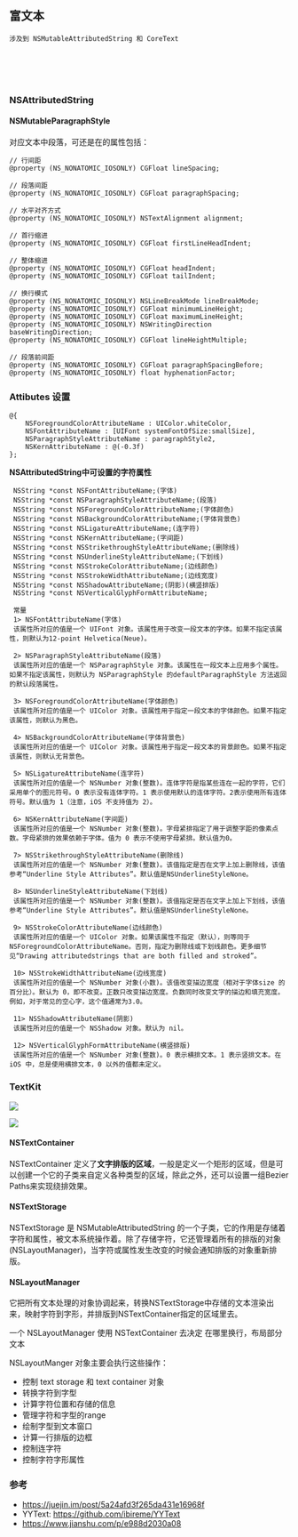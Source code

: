 ## 富文本

```
涉及到 NSMutableAttributedString 和 CoreText






```

### NSAttributedString

#### NSMutableParagraphStyle

对应文本中段落，可还是在的属性包括：
```
// 行间距
@property (NS_NONATOMIC_IOSONLY) CGFloat lineSpacing;

// 段落间距
@property (NS_NONATOMIC_IOSONLY) CGFloat paragraphSpacing;

// 水平对齐方式
@property (NS_NONATOMIC_IOSONLY) NSTextAlignment alignment;

// 首行缩进
@property (NS_NONATOMIC_IOSONLY) CGFloat firstLineHeadIndent;

// 整体缩进
@property (NS_NONATOMIC_IOSONLY) CGFloat headIndent;
@property (NS_NONATOMIC_IOSONLY) CGFloat tailIndent;

// 换行模式
@property (NS_NONATOMIC_IOSONLY) NSLineBreakMode lineBreakMode;
@property (NS_NONATOMIC_IOSONLY) CGFloat minimumLineHeight;
@property (NS_NONATOMIC_IOSONLY) CGFloat maximumLineHeight;
@property (NS_NONATOMIC_IOSONLY) NSWritingDirection baseWritingDirection;
@property (NS_NONATOMIC_IOSONLY) CGFloat lineHeightMultiple;

// 段落前间距
@property (NS_NONATOMIC_IOSONLY) CGFloat paragraphSpacingBefore;
@property (NS_NONATOMIC_IOSONLY) float hyphenationFactor;
```

### Attibutes 设置

```
@{
    NSForegroundColorAttributeName : UIColor.whiteColor,
    NSFontAttributeName : [UIFont systemFontOfSize:smallSize],
    NSParagraphStyleAttributeName : paragraphStyle2,
    NSKernAttributeName : @(-0.3f)
};

```

**NSAttributedString中可设置的字符属性**

```
 NSString *const NSFontAttributeName;(字体)
 NSString *const NSParagraphStyleAttributeName;(段落)
 NSString *const NSForegroundColorAttributeName;(字体颜色)
 NSString *const NSBackgroundColorAttributeName;(字体背景色)
 NSString *const NSLigatureAttributeName;(连字符)
 NSString *const NSKernAttributeName;(字间距)
 NSString *const NSStrikethroughStyleAttributeName;(删除线)
 NSString *const NSUnderlineStyleAttributeName;(下划线)
 NSString *const NSStrokeColorAttributeName;(边线颜色)
 NSString *const NSStrokeWidthAttributeName;(边线宽度)
 NSString *const NSShadowAttributeName;(阴影)(横竖排版)
 NSString *const NSVerticalGlyphFormAttributeName;

 常量
 1> NSFontAttributeName(字体)
 该属性所对应的值是一个 UIFont 对象。该属性用于改变一段文本的字体。如果不指定该属性，则默认为12-point Helvetica(Neue)。

 2> NSParagraphStyleAttributeName(段落)
 该属性所对应的值是一个 NSParagraphStyle 对象。该属性在一段文本上应用多个属性。如果不指定该属性，则默认为 NSParagraphStyle 的defaultParagraphStyle 方法返回的默认段落属性。

 3> NSForegroundColorAttributeName(字体颜色)
 该属性所对应的值是一个 UIColor 对象。该属性用于指定一段文本的字体颜色。如果不指定该属性，则默认为黑色。

 4> NSBackgroundColorAttributeName(字体背景色)
 该属性所对应的值是一个 UIColor 对象。该属性用于指定一段文本的背景颜色。如果不指定该属性，则默认无背景色。

 5> NSLigatureAttributeName(连字符)
 该属性所对应的值是一个 NSNumber 对象(整数)。连体字符是指某些连在一起的字符，它们采用单个的图元符号。0 表示没有连体字符。1 表示使用默认的连体字符。2表示使用所有连体符号。默认值为 1（注意，iOS 不支持值为 2）。

 6> NSKernAttributeName(字间距)
 该属性所对应的值是一个 NSNumber 对象(整数)。字母紧排指定了用于调整字距的像素点数。字母紧排的效果依赖于字体。值为 0 表示不使用字母紧排。默认值为0。

 7> NSStrikethroughStyleAttributeName(删除线)
 该属性所对应的值是一个 NSNumber 对象(整数)。该值指定是否在文字上加上删除线，该值参考“Underline Style Attributes”。默认值是NSUnderlineStyleNone。

 8> NSUnderlineStyleAttributeName(下划线)
 该属性所对应的值是一个 NSNumber 对象(整数)。该值指定是否在文字上加上下划线，该值参考“Underline Style Attributes”。默认值是NSUnderlineStyleNone。

 9> NSStrokeColorAttributeName(边线颜色)
 该属性所对应的值是一个 UIColor 对象。如果该属性不指定（默认），则等同于 NSForegroundColorAttributeName。否则，指定为删除线或下划线颜色。更多细节见“Drawing attributedstrings that are both filled and stroked”。

 10> NSStrokeWidthAttributeName(边线宽度)
 该属性所对应的值是一个 NSNumber 对象(小数)。该值改变描边宽度（相对于字体size 的百分比）。默认为 0，即不改变。正数只改变描边宽度。负数同时改变文字的描边和填充宽度。例如，对于常见的空心字，这个值通常为3.0。

 11> NSShadowAttributeName(阴影)
 该属性所对应的值是一个 NSShadow 对象。默认为 nil。

 12> NSVerticalGlyphFormAttributeName(横竖排版)
 该属性所对应的值是一个 NSNumber 对象(整数)。0 表示横排文本。1 表示竖排文本。在 iOS 中，总是使用横排文本，0 以外的值都未定义。

```


### TextKit

![](https://upload-images.jianshu.io/upload_images/3691932-e7e64ca250f8e857.png?imageMogr2/auto-orient/strip%7CimageView2/2/w/382/format/webp)

![](https://img-blog.csdn.net/20130817133048625)

#### NSTextContainer

NSTextContainer 定义了**文字排版的区域**，一般是定义一个矩形的区域，但是可以创建一个它的子类来自定义各种类型的区域，除此之外，还可以设置一组Bezier Paths来实现绕排效果。

#### NSTextStorage

NSTextStorage 是 NSMutableAttributedString 的一个子类，它的作用是存储着字符和属性，被文本系统操作着。除了存储字符，它还管理着所有的排版的对象(NSLayoutManager)，当字符或属性发生改变的时候会通知排版的对象重新排版。

#### NSLayoutManager

它把所有文本处理的对象协调起来，转换NSTextStorage中存储的文本渲染出来，映射字符到字形，并排版到NSTextContainer指定的区域里去。

一个 NSLayoutManager 使用 NSTextContainer 去决定 在哪里换行，布局部分文本

NSLayoutManger 对象主要会执行这些操作：
* 控制 text storage 和 text container 对象
* 转换字符到字型
* 计算字符位置和存储的信息
* 管理字符和字型的range
* 绘制字型到文本窗口
* 计算一行排版的边框
* 控制连字符
* 控制字符字形属性

### 参考
- https://juejin.im/post/5a24afd3f265da431e16968f
- YYText: https://github.com/ibireme/YYText
- https://www.jianshu.com/p/e988d2030a08